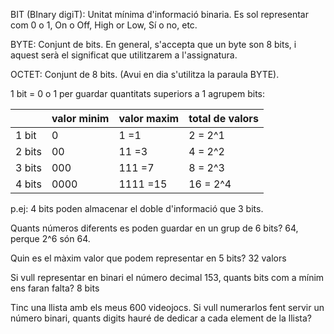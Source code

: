 BIT (BInary digiT): Unitat mínima d'informació binaria. Es sol representar com 0 o 1, On o Off, High or Low, Sí o no, etc. 

BYTE:  Conjunt de bits. En general, s'accepta que un byte son 8 bits, i aquest serà el significat que utilitzarem a l'assignatura.

OCTET: Conjunt de 8 bits. (Avui en dia s'utilitza la paraula BYTE).


1 bit = 0 o 1
per guardar quantitats superiors a 1 agrupem bits:


|        | valor minim | valor maxim | total de valors |
| ------ | ----------- | ----------- | --------------- |
| 1 bit  | 0           | 1 =1        | 2 = 2^1         |
| 2 bits | 00          | 11 =3       | 4 = 2^2         |
| 3 bits | 000         | 111 =7      | 8 = 2^3         |
| 4 bits | 0000        | 1111 =15    | 16 = 2^4        |

p.ej:
4 bits poden almacenar el doble d'informació que 3 bits.

Quants números diferents es poden guardar en un grup de 6 bits?
64, perque 2^6 són 64. 

Quin es el màxim valor que podem representar en 5 bits?
32 valors

Si vull representar en binari el número decimal 153, quants bits com a mínim ens faran falta?
8 bits

Tinc una llista amb els meus 600 videojocs. Si vull numerarlos fent servir un número binari, quants digits hauré de dedicar a cada element de la llista?



